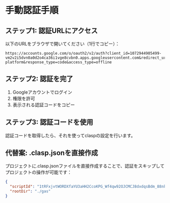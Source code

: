 # 手動認証手順

## ステップ1: 認証URLにアクセス

以下のURLをブラウザで開いてください（1行でコピー）：

```
https://accounts.google.com/o/oauth2/v2/auth?client_id=1072944905499-vm2v2i5dvn0a0d2o4ca36i1vge8cvbn0.apps.googleusercontent.com&redirect_uri=urn:ietf:wg:oauth:2.0:oob&scope=https://www.googleapis.com/auth/script.deployments%20https://www.googleapis.com/auth/script.projects%20https://www.googleapis.com/auth/script.webapp.deploy%20https://www.googleapis.com/auth/drive.metadata.readonly%20https://www.googleapis.com/auth/drive.file%20https://www.googleapis.com/auth/service.management%20https://www.googleapis.com/auth/logging.read%20https://www.googleapis.com/auth/userinfo.email%20https://www.googleapis.com/auth/userinfo.profile%20https://www.googleapis.com/auth/cloud-platform&response_type=code&access_type=offline
```

## ステップ2: 認証を完了

1. Googleアカウントでログイン
2. 権限を許可
3. 表示される認証コードをコピー

## ステップ3: 認証コードを使用

認証コードを取得したら、それを使ってclaspの設定を行います。

## 代替案: .clasp.jsonを直接作成

プロジェクトに.clasp.jsonファイルを直接作成することで、認証をスキップしてプロジェクトの操作が可能です：

```json
{
  "scriptId": "1tRFxjvtWORDXfaYU3aHH2CcoKPG_Wf4qw92OJCMCJ8dxdqsBdm_88nkZ",
  "rootDir": "./gas"
}
```